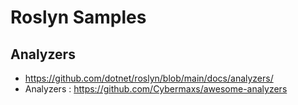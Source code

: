 # Roslyn Samples

## Analyzers

- https://github.com/dotnet/roslyn/blob/main/docs/analyzers/
- Analyzers : https://github.com/Cybermaxs/awesome-analyzers
